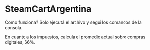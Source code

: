 # SteamCartArgentina



Como funciona? Solo ejecutá el archivo y seguí los comandos de la consola.


En cuanto a los impuestos, calcula el promedio actual sobre compras digitales, 66%. 
